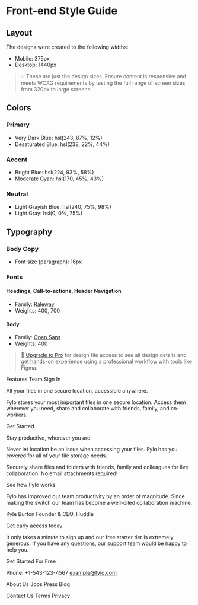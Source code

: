 # Front-end Style Guide

## Layout

The designs were created to the following widths:

- Mobile: 375px
- Desktop: 1440px

> 💡 These are just the design sizes. Ensure content is responsive and meets WCAG requirements by testing the full range of screen sizes from 320px to large screens.

## Colors

### Primary

- Very Dark Blue: hsl(243, 87%, 12%)
- Desaturated Blue: hsl(238, 22%, 44%)

### Accent

- Bright Blue: hsl(224, 93%, 58%)
- Moderate Cyan: hsl(170, 45%, 43%)

### Neutral

- Light Grayish Blue: hsl(240, 75%, 98%)
- Light Gray: hsl(0, 0%, 75%)

## Typography

### Body Copy

- Font size (paragraph): 16px

### Fonts

#### Headings, Call-to-actions, Header Navigation

- Family: [Raleway](https://fonts.google.com/specimen/Raleway)
- Weights: 400, 700

#### Body

- Family: [Open Sans](https://fonts.google.com/specimen/Open+Sans)
- Weights: 400

> 💎 [Upgrade to Pro](https://www.frontendmentor.io/pro?ref=style-guide) for design file access to see all design details and get hands-on experience using a professional workflow with tools like Figma.

Features
  Team
  Sign In

  All your files in one secure location, accessible anywhere.

  Fylo stores your most important files in one secure location. 
  Access them wherever you need, share and collaborate with friends, 
  family, and co-workers.

  Get Started

  Stay productive, wherever you are

  Never let location be an issue when accessing your files. Fylo has you 
  covered for all of your file storage needs.

  Securely share files and folders with friends, family and colleagues for 
  live collaboration. No email attachments required!

  See how Fylo works

  Fylo has improved our team productivity by an order of magnitude. Since 
  making the switch our team has become a well-oiled collaboration machine.

  Kyle Burton
  Founder & CEO, Huddle

  Get early access today

  It only takes a minute to sign up and our free starter tier is extremely generous. 
  If you have any questions, our support team would be happy to help you.

  Get Started For Free

  Phone: +1-543-123-4567
  example@fylo.com

  About Us
  Jobs
  Press
  Blog

  Contact Us
  Terms
  Privacy